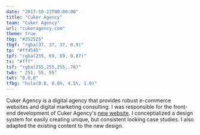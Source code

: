 ```yaml
---
date: "2017-10-23T00:00:00"
title: "Cuker Agency"
team: "Cuker Agency"
url: "cukeragency.com"
theme: true
tbg: "#252525"
tbgf: "rgba(37, 37, 37, 0.9)"
tp: "#ff4545"
tpf: "rgba(255, 69, 69, 0.87)"
ts: "#fff"
tsf: "rgba(255,255,255,.78)"
twb: " 251, 55, 55"
twt: "0,0,0"
tfbg: "hsla(0.0, 0.0%, 4.5%, 1.0)"
---
```

Cuker Agency is a digital agency that provides robust e-commerce websites and digital marketing consulting. I was responsible for the front-end development of Cuker Agency's <a href="https://www.cukeragency.com/" target="_blank">new website</a>. I conceptialized a design system for easily creating unique, but consistent looking case studies. I also adapted the existing content to the new design.

